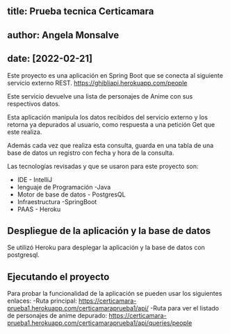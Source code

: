 ## title: Prueba tecnica Certicamara
## author: Angela Monsalve
## date: [2022-02-21]

Este proyecto es una aplicación en Spring Boot que se conecta al siguiente servicio externo REST.
https://ghibliapi.herokuapp.com/people

Este servicio devuelve una lista de personajes de Anime con sus respectivos datos.

Esta aplicación manipula los datos recibidos del servicio externo y los retorna ya depurados al usuario, como respuesta a una petición Get que este realiza.

Además cada vez que realiza esta consulta, guarda en una tabla de una base de datos un registro con fecha y hora de la consulta.

Las tecnologías revisadas y que se usaron para este proyecto son:

- IDE  - IntelliJ
- lenguaje de Programación  -Java
- Motor de base de datos - PostgresQL
- Infraestructura -SpringBoot
- PAAS - Heroku

## Despliegue de la aplicación y la base de datos

Se utilizó Heroku para desplegar la aplicación y la base de datos con postgresql.


## Ejecutando el proyecto

Para probar la funcionalidad de la aplicación se pueden usar los siguientes enlaces:
-Ruta principal: https://certicamara-prueba1.herokuapp.com/certicamaraprueba1/api/
-Ruta para ver el listado de personajes de anime depurado: https://certicamara-prueba1.herokuapp.com/certicamaraprueba1/api/queries/people





